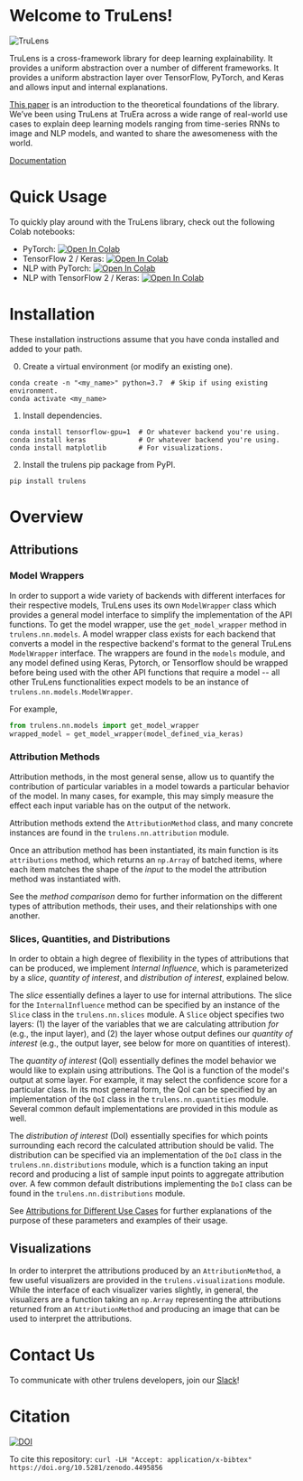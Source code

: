 # Welcome to TruLens!

![TruLens](https://www.trulens.org/assets/images/Neural_Network_Explainability.png)


TruLens is a cross-framework library for deep learning explainability. It provides a uniform abstraction over a number of different frameworks. It provides a uniform abstraction layer over TensorFlow, PyTorch, and Keras and allows input and internal explanations.

[This paper](https://arxiv.org/abs/1802.03788) is an introduction to the theoretical foundations of the library. We’ve been using TruLens at TruEra across a wide range of real-world use cases to explain deep learning models ranging from time-series RNNs to image and NLP models, and wanted to share the awesomeness with the world.


[Documentation](https://www.trulens.org/)

# Quick Usage
To quickly play around with the TruLens library, check out the following Colab notebooks:

* PyTorch: [![Open In Colab](https://colab.research.google.com/assets/colab-badge.svg)](https://colab.research.google.com/drive/1n77IGrPDO2XpeIVo_LQW0gY78enV-tY9?usp=sharing)
* TensorFlow 2 / Keras: [![Open In Colab](https://colab.research.google.com/assets/colab-badge.svg)](https://colab.research.google.com/drive/1f-ETsdlppODJGQCdMXG-jmGmfyWyW2VD?usp=sharing)
* NLP with PyTorch: [![Open In Colab](https://colab.research.google.com/assets/colab-badge.svg)](https://colab.research.google.com/drive/18GcjsYMkRbxPDDS3J6BEbKnb7AY-1-Wa?usp=sharing)
* NLP with TensorFlow 2 / Keras: [![Open In Colab](https://colab.research.google.com/assets/colab-badge.svg)](https://colab.research.google.com/drive/1K09IvN7cMTkzsnb-uAeA0YQNfDU7Ibhs?usp=sharing)


# Installation

These installation instructions assume that you have conda installed and added to your path.

0. Create a virtual environment (or modify an existing one).
```
conda create -n "<my_name>" python=3.7  # Skip if using existing environment.
conda activate <my_name>
```
1. Install dependencies.
```
conda install tensorflow-gpu=1  # Or whatever backend you're using.
conda install keras             # Or whatever backend you're using.
conda install matplotlib        # For visualizations.
```
2. Install the trulens pip package from PyPI.
```
pip install trulens
```

# Overview

## Attributions

### Model Wrappers

In order to support a wide variety of backends with different interfaces for their respective models, TruLens uses its own `ModelWrapper` class which provides a general model interface to simplify the implementation of the API functions.
To get the model wrapper, use the `get_model_wrapper` method in `trulens.nn.models`. A model wrapper class exists for each backend that converts a model in the respective backend's format to the general TruLens `ModelWrapper` interface. The wrappers are found in the `models` module, and any model defined using Keras, Pytorch, or Tensorflow should be wrapped before being used with the other API functions that require a model -- all other TruLens functionalities expect models to be an instance of `trulens.nn.models.ModelWrapper`.

For example,

```python
from trulens.nn.models import get_model_wrapper
wrapped_model = get_model_wrapper(model_defined_via_keras)
```

### Attribution Methods

Attribution methods, in the most general sense, allow us to quantify the contribution of particular variables in a model towards a particular behavior of the model.
In many cases, for example, this may simply measure the effect each input variable has on the output of the network.

Attribution methods extend the `AttributionMethod` class, and many concrete instances are found in the `trulens.nn.attribution` module.

Once an attribution method has been instantiated, its main function is its `attributions` method, which returns an `np.Array` of batched items, where each item matches the shape of the *input* to the model the attribution method was instantiated with.

See the *method comparison* demo for further information on the different types of attribution methods, their uses, and their relationships with one another.

### Slices, Quantities, and Distributions

In order to obtain a high degree of flexibility in the types of attributions that can be produced, we implement *Internal Influence*, which is parameterized by a *slice*, *quantity of interest*, and *distribution of interest*, explained below.

The *slice* essentially defines a layer to use for internal attributions.
The slice for the `InternalInfluence` method can be specified by an instance of the `Slice` class in the `trulens.nn.slices` module.
A `Slice` object specifies two layers: (1) the layer of the variables that we are calculating attribution *for* (e.g., the input layer), and (2) the layer whose output defines our *quantity of interest* (e.g., the output layer, see below for more on quantities of interest).

The *quantity of interest* (QoI) essentially defines the model behavior we would like to explain using attributions.
The QoI is a function of the model's output at some layer.
For example, it may select the confidence score for a particular class.
In its most general form, the QoI can be specified by an implementation of the `QoI` class in the `trulens.nn.quantities` module.
Several common default implementations are provided in this module as well.

The *distribution of interest* (DoI) essentially specifies for which points surrounding each record the calculated attribution should be valid.
The distribution can be specified via an implementation of the `DoI` class in the `trulens.nn.distributions` module, which is a function taking an input record and producing a list of sample input points to aggregate attribution over.
A few common default distributions implementing the `DoI` class can be found in the `trulens.nn.distributions` module. 

See [Attributions for Different Use Cases](https://trulens.org/attribution_parameterization/) for further explanations of the purpose of these parameters and examples of their usage.

## Visualizations

In order to interpret the attributions produced by an `AttributionMethod`, a few useful visualizers are provided in the `trulens.visualizations` module.
While the interface of each visualizer varies slightly, in general, the visualizers are a function taking an `np.Array` representing the attributions returned from an `AttributionMethod` and producing an image that can be used to interpret the attributions.

# Contact Us
To communicate with other trulens developers, join our [Slack](https://join.slack.com/t/trulens/shared_invite/zt-kbaz6odu-kBWfqewcHMFLm_GNN8eqDA)!

# Citation
[![DOI](https://zenodo.org/badge/DOI/10.5281/zenodo.4495856.svg)](https://doi.org/10.5281/zenodo.4495856)

To cite this repository:
`curl -LH "Accept: application/x-bibtex" https://doi.org/10.5281/zenodo.4495856`

